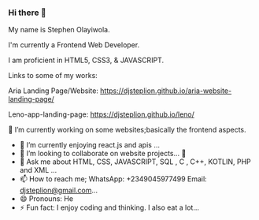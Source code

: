 ### Hi there 👋

My name is  Stephen Olayiwola.

I'm currently  a Frontend Web Developer.

I am proficient in HTML5, CSS3, & JAVASCRIPT.



Links to some of my works:

Aria Landing Page/Website: https://djsteplion.github.io/aria-website-landing-page/

Leno-app-landing-page: https://djsteplion.github.io/leno/


<!--
**Djsteplion/Djsteplion** is a ✨ _special_ ✨ repository because its `README.md` (this file) appears on your GitHub profile.

Here are some ideas to get you started 
- 🔭 I’m currently working on ...
- 🌱 I’m currently learning ...
- 👯 I’m looking to collaborate on ...
- 🤔 I’m looking for help with ...
- 💬 Ask me about ...
- 📫 How to reach me: ...
- 😄 Pronouns: ...
- ⚡ Fun fact: ...
-->

🔭 I’m currently working on some websites;basically the frontend aspects.
- 🌱 I’m currently enjoying react.js and  apis ...
- 👯 I’m looking to collaborate on website projects...
  🤔 
- 💬 Ask me about  HTML, CSS, JAVASCRIPT, SQL , C , C++, KOTLIN, PHP and XML ...
- 📫 How to reach me; WhatsApp: +2349045977499   Email: djsteplion@gmail.com...
- 😄 Pronouns: He
- ⚡ Fun fact: I enjoy coding and thinking. I also eat a lot...
